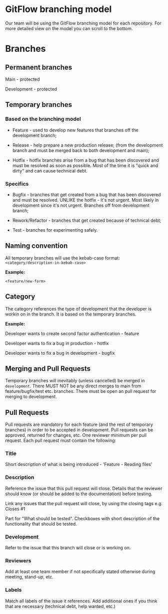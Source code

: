 # GitFlow branching model
<p>Our team will be using the GitFlow branching model for each repository. For more detailed view on the model you can scroll to the bottom.</p>

# Branches
## Permanent branches

<p>
Main - protected

Development - protected 
</p>

## Temporary branches

### Based on the branching model

* Feature - used to develop new features that branches off the development branch;

* Release - help prepare a new production release; (from the development branch and must be merged back to both development and main);

* Hotfix - hotfix branches arise from a bug that has been discovered and must be resolved as soon as possible. Most of the time it is "quick and dirty" and can cause technical debt.

### Specifics

* Bugfix - branches that get created from a bug that has been discovered and must be resolved.
UNLIKE the hotfix - it's not urgent. Most likely in development since it's not urgent. Branches off from development branch;

* Rework/Refactor - branches that get created because of technical debt;

* Test - branches for experimenting safely.

## Naming convention

All temporary branches will use the kebab-case format: `<category/description-in-kebab-case>`

**Example:**

`<feature/new-form>`

## Category

The category references the type of development that the developer is workin on in the branch. It is based on the temporary branches.

**Example:**

Developer wants to create second factor authentication - feature

Developer wants to fix a bug in production - hotfix

Developer wants to fix a bug in development - bugfix

## Merging and Pull Requests

Temporary branches will inevitably (unless cancelled) be merged in `development`. There MUST NOT be any direct merges to main from feature/bugfix/test etc. branches. There must be open an pull request for merging to development.

## Pull Requests

Pull requests are mandatory for each feature (and the rest of temporary branches) in order to be accepted in development. Pull requests can be approved, returned for changes, etc. One reviewer minimum per pull request. Each pull request must contain the following:

### Title
Short description of what is being introduced - 'Feature - Reading files'

### Description
Reference the issue that this pull request will close. Details that the reviewer should know (or should be added to the documentation) before testing.

Link any issues that the pull request will close, by using the closing tags e.g. Closes #1

Part for "What should be tested". Checkboxes with short description of the functionality that should be tested.

### Development
Refer to the issue that this branch will close or is working on.

### Reviewers
Add at least one team member if not specifically stated otherwise during meeting, stand-up, etc.

### Labels
Match all labels of the issue it references. Add additional ones if you think that are necessary (technical debt, help wanted, etc.)